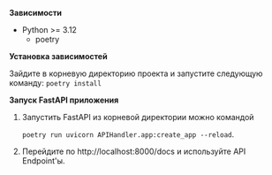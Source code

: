 **Зависимости**
- Python >= 3.12
   - poetry

**Установка зависимостей**

Зайдите в корневую директорию проекта и запустите следующую команду:  ```poetry install```

**Запуск FastAPI приложения**
1. Запустить FastAPI из корневой директории можно командой 

   ```poetry run uvicorn APIHandler.app:create_app --reload```.

2. Перейдите по http://localhost:8000/docs и используйте API Endpoint'ы.
